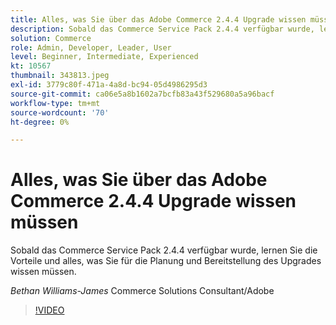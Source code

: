 ```yaml
---
title: Alles, was Sie über das Adobe Commerce 2.4.4 Upgrade wissen müssen
description: Sobald das Commerce Service Pack 2.4.4 verfügbar wurde, lernen Sie die Vorteile und alles, was Sie für die Planung und Bereitstellung des Upgrades wissen müssen.
solution: Commerce
role: Admin, Developer, Leader, User
level: Beginner, Intermediate, Experienced
kt: 10567
thumbnail: 343813.jpeg
exl-id: 3779c80f-471a-4a8d-bc94-05d4986295d3
source-git-commit: ca06e5a8b1602a7bcfb83a43f529680a5a96bacf
workflow-type: tm+mt
source-wordcount: '70'
ht-degree: 0%

---
```


# Alles, was Sie über das Adobe Commerce 2.4.4 Upgrade wissen müssen

Sobald das Commerce Service Pack 2.4.4 verfügbar wurde, lernen Sie die Vorteile und alles, was Sie für die Planung und Bereitstellung des Upgrades wissen müssen.

*Bethan Williams-James* Commerce Solutions Consultant/Adobe

>[!VIDEO](https://video.tv.adobe.com/v/343813/?quality=12&learn=on)
